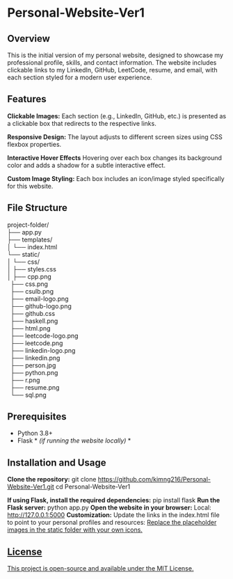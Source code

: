 # Personal-Website-Ver1

## Overview

This is the initial version of my personal website, designed to showcase my professional profile, skills, and contact information. The website includes clickable links to my LinkedIn, GitHub, LeetCode, resume, and email, with each section styled for a modern user experience.

## Features
**Clickable Images:** Each section (e.g., LinkedIn, GitHub, etc.) is presented as a clickable box that redirects to the respective links.

**Responsive Design:** The layout adjusts to different screen sizes using CSS flexbox properties.

**Interactive Hover Effects** Hovering over each box changes its background color and adds a shadow for a subtle interactive effect.

**Custom Image Styling:** Each box includes an icon/image styled specifically for this website.

## File Structure
project-folder/  
├── app.py         
├── templates/  
│    └── index.html     
└── static/  
│    └── css/   
│        ├── styles.css    
│        ├── cpp.png    
         ├── css.png    
         ├── csulb.png   
         ├── email-logo.png    
         ├── github-logo.png   
         ├── github.css    
         ├── haskell.png    
         ├── html.png    
         ├── leetcode-logo.png   
         ├── leetcode.png      
         ├── linkedin-logo.png   
         ├── linkedin.png   
         ├── person.jpg   
         ├── python.png   
         ├── r.png        
         ├── resume.png   
         └── sql.png     

## Prerequisites
- Python 3.8+
- Flask * *(if running the website locally)* *

## Installation and Usage
**Clone the repository:** 
git clone https://github.com/kimng216/Personal-Website-Ver1.git
cd Personal-Website-Ver1

**If using Flask, install the required dependencies:** 
pip install flask
**Run the Flask server:** 
python app.py
**Open the website in your browser:**
Local: http://127.0.0.1:5000
**Customization:**
Update the links in the index.html file to point to your personal profiles and resources:
<a href="https://www.linkedin.com/in/kimnguyencs/" target="_blank">
Replace the placeholder images in the static folder with your own icons.

## License
This project is open-source and available under the MIT License.
